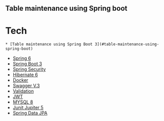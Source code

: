 ## Table maintenance using Spring boot
# Tech 
<!-- TOC -->
    * [Table maintenance using Spring Boot 3](#table-maintenance-using-spring-boot)
* [Spring 6]()
* [Spring Boot 3]()
* [Spring Security]()
* [Hibernate 6]()
* [Docker]()
* [Swagger V.3]()
* [Validation ]()
* [JWT ]()
* [MYSQL 8 ]()
* [Junit Jupiter 5 ]()
* [Spring Data JPA]()
<!-- TOC -->
